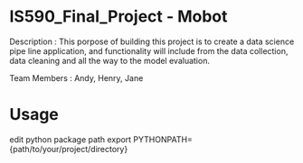 # IS590_Final_Project - Mobot
Description : This porpose of building this project is to create a data science pipe line application,
and functionality will include from the data collection, data cleaning and all the way to the model evaluation.

Team Members : Andy, Henry, Jane


# Usage
edit python package path
export PYTHONPATH={path/to/your/project/directory}